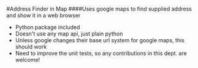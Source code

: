 #Address Finder in Map
####Uses google maps to find supplied address and show it in a web browser

* Python package included
* Doesn't use any map api, just plain python
* Unless google changes their base url system for google maps,
  this should work
* Need to improve the unit tests, so any contributions in this
  dept. are welcome!
